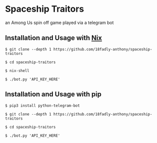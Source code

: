 # Spaceship Traitors

an Among Us spin off game played via a telegram bot

## Installation and Usage with [Nix](https://nixos.org)


```
$ git clone --depth 1 https://github.com/18fadly-anthony/spaceship-traitors

$ cd spaceship-traitors

$ nix-shell

$ ./bot.py 'API_KEY_HERE'
```

## Installation and Usage with pip

```
$ pip3 install python-telegram-bot

$ git clone --depth 1 https://github.com/18fadly-anthony/spaceship-traitors

$ cd spaceship-traitors

$ ./bot.py 'API_KEY_HERE'
```
